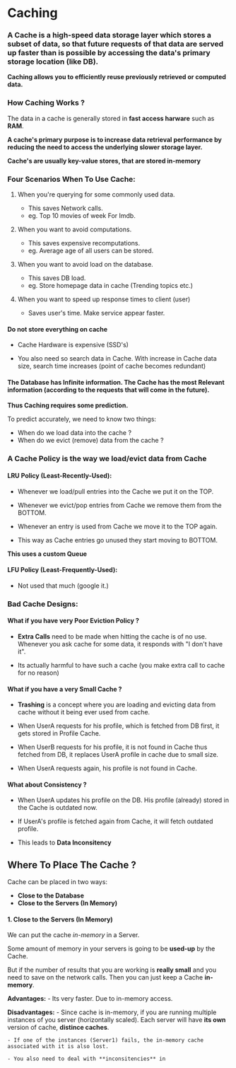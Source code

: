 # Caching 

### A Cache is a high-speed data storage layer which stores a subset of data, so that future requests of that data are served up faster than is possible by accessing the data's primary storage location (like DB).

**Caching allows you to efficiently reuse previously retrieved or computed data.**


### How Caching Works ? 

The data in a cache is generally stored in **fast access harware** such as **RAM**. 

**A cache's primary purpose is to increase data retrieval performance by reducing the need to access the underlying slower storage layer.** 

**Cache's are usually key-value stores, that are stored in-memory**

### Four Scenarios When To Use Cache: 

1. When you're querying for some commonly used data. 
    - This saves Network calls. 
    - eg. Top 10 movies of week For Imdb.

2. When you want to avoid computations. 
    - This saves expensive recomputations. 
    - eg. Average age of all users can be stored. 

3. When you want to avoid load on the database. 
    - This saves DB load. 
    - eg. Store homepage data in cache (Trending topics etc.)

4. When you want to speed up response times to client (user)
    - Saves user's time. Make service appear faster. 


#### Do not store everything on cache

- Cache Hardware is expensive (SSD's)

- You also need so search data in Cache. With increase in Cache data size, search time increases (point of cache becomes redundant)

#### The Database has Infinite information. The Cache has the most Relevant information (according to the requests that will come in the future). 

**Thus Caching requires some prediction.**

To predict accurately, we need to know two things: 

- When do we load data into the cache ?
- When do we evict (remove) data from the cache ?

### A Cache Policy is the way we load/evict data from Cache

#### LRU Policy (Least-Recently-Used):

- Whenever we load/pull entries into the Cache we put it on the TOP. 

- Whenever we evict/pop entries from Cache we remove them from the BOTTOM. 

- Whenever an entry is used from Cache we move it to the TOP again. 

- This way as Cache entries go unused they start moving to BOTTOM. 

**This uses a custom Queue**


#### LFU Policy (Least-Frequently-Used):

- Not used that much (google it.)


### Bad Cache Designs: 

#### What if you have very Poor Eviction Policy ?

- **Extra Calls** need to be made when hitting the cache is of no use. Whenever you ask cache for some data, it responds with "I don't have it". 
    
- Its actually harmful to have such a cache (you make extra call to cache for no reason)


#### What if you have a very Small Cache ?

- **Trashing** is a concept where you are loading and evicting data from cache without it being ever used from cache. 

- When UserA requests for his profile, which is fetched from DB first, it gets stored in Profile Cache. 

- When UserB requests for his profile, it is not found in Cache thus fetched from DB, it replaces UserA profile in cache due to small size. 

- When UserA requests again, his profile is not found in Cache. 


#### What about Consistency ? 

- When UserA updates his profile on the DB. His profile (already) stored in the Cache is outdated now. 

- If UserA's profile is fetched again from Cache, it will fetch outdated profile. 

- This leads to **Data Inconsitency**


## Where To Place The Cache ?

Cache can be placed in two ways: 

- **Close to the Database** 
- **Close to the Servers (In Memory)** 

#### 1. Close to the Servers (In Memory) 

We can put the cache _in-memory_ in a Server.

Some amount of memory in your servers is going to be **used-up** by the Cache.

But if the number of results that you are working is **really small** and you need to save on the network calls. Then you can just keep a Cache **in-memory**.

**Advantages:**
    - Its very faster. Due to in-memory access. 


**Disadvantages:** 
    - Since cache is in-memory, if you are running multiple instances of you server (horizontally scaled). Each server will have **its own** version of cache, **distince caches**.

    - If one of the instances (Server1) fails, the in-memory cache associated with it is also lost.

    - You also need to deal with **inconsitencies** in